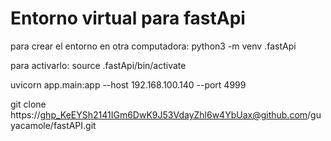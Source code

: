 # Entorno virtual para fastApi
para crear el entorno en otra computadora:
python3 -m venv .fastApi

para activarlo:
source .fastApi/bin/activate

uvicorn app.main:app --host 192.168.100.140 --port 4999

git clone https://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@github.com/guyacamole/fastAPI.git